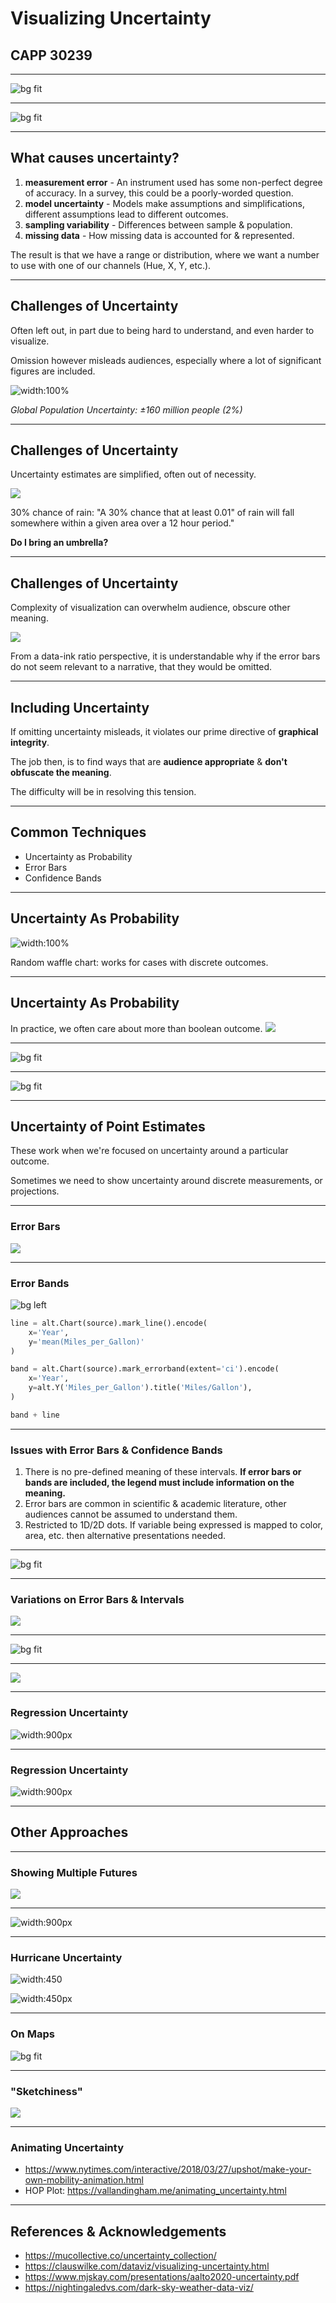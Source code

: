 # Visualizing Uncertainty

## CAPP 30239

---

![bg fit](climate1.png)

<!--
What is this trying to show?
source: https://www.ipcc.ch/report/ar6/wg1/figures/chapter-3/figure-3-4/
-->

---

![bg fit](climate2.png)

<!--
These are showing essentially the same thing, one shows individual models and the other uses some aggregates with confidence intervals.
These are from the same page of the IPCC report.
-->

---

## What causes uncertainty?

1) **measurement error** - An instrument used has some non-perfect degree of accuracy. In a survey, this could be a poorly-worded question.
2) **model uncertainty** - Models make assumptions and simplifications, different assumptions lead to different outcomes.
3) **sampling variability** - Differences between sample & population.
4) **missing data** - How missing data is accounted for & represented.

The result is that we have a range or distribution, where we want a number to use with one of our channels (Hue, X, Y, etc.).

---

## Challenges of Uncertainty

Often left out, in part due to being hard to understand, and even harder to visualize.

Omission however misleads audiences, especially where a lot of significant figures are included.

![width:100%](clock.png)

*Global Population Uncertainty: ±160 million people (2%)*

---

## Challenges of Uncertainty

Uncertainty estimates are simplified, often out of necessity.

![](weather.png)

30% chance of rain: "A 30% chance that at least 0.01" of rain will fall somewhere within a given area over a 12 hour period."

**Do I bring an umbrella?**

---

## Challenges of Uncertainty

Complexity of visualization can overwhelm audience, obscure other meaning.

![](matplotlib.png)

From a data-ink ratio perspective, it is understandable why if the error bars do  not seem relevant to a narrative, that they would be omitted.

---

## Including Uncertainty

If omitting uncertainty misleads, it violates our prime directive of **graphical integrity**.

The job then, is to find ways that are **audience appropriate** & **don't obfuscate the meaning**.

The difficulty will be in resolving this tension.

---

## Common Techniques

- Uncertainty as Probability
- Error Bars
- Confidence Bands

---

## Uncertainty As Probability


![width:100%](probability-waffle.png)

Random waffle chart: works for cases with discrete outcomes.

---

## Uncertainty As Probability

In practice, we often care about more than boolean outcome.
![](election-prediction.png)

---

![bg fit](election-quantile.png)

<!--

We can convert this to discrete measurements: quantile dot plot.

-->


---

![bg fit](biden-trump.webp)

<!-- source: fivethirtyeight -->

---

## Uncertainty of Point Estimates

These work when we're focused on uncertainty around a particular outcome.

Sometimes we need to show uncertainty around discrete measurements, or projections.

---

### Error Bars

![](data-ci.png)

---

### Error Bands

![bg left](altair-errorband.png)

```python
line = alt.Chart(source).mark_line().encode(
    x='Year',
    y='mean(Miles_per_Gallon)'
)

band = alt.Chart(source).mark_errorband(extent='ci').encode(
    x='Year',
    y=alt.Y('Miles_per_Gallon').title('Miles/Gallon'),
)

band + line
```

---

### Issues with Error Bars & Confidence Bands

1) There is no pre-defined meaning of these intervals.
  **If error bars or bands are included, the legend must include information on the meaning.**
2) Error bars are common in scientific & academic literature, other audiences cannot be assumed to understand them.
3) Restricted to 1D/2D dots. If variable being expressed is mapped to color, area, etc. then alternative presentations needed.

---

![bg fit](2016.jpg)

---

### Variations on Error Bars & Intervals

![](ci-2.png)

<!-- when appropriate, can also be used to show multiple intervals -->

---

![bg fit](ci-3.png)

<!--care should be taken that distribution is indeed normal if curves/etc. chosen  -->

---

![](2d-bars.png)

---

### Regression Uncertainty

![width:900px](multiple-reg.png)

---

### Regression Uncertainty

![width:900px](translucent-band.png)

---

## Other Approaches

---
### Showing Multiple Futures

![](multiple-outcomes.webp)

---

![width:900px](climate1.png)

---

### Hurricane Uncertainty

<div class="container">
<div class="col">

![width:450](hurricane2.png)

</div>
<div class="col">

![width:450px](hurricane1.png)

  </div>
</div>

<!-- source: https://tamucoa.b-cdn.net/app/uploads/2021/10/House2011TrackUncertaintyVisualization.pdf -->

---
### On Maps

![bg fit](map-uncertainity.png)

<!-- source: https://www.e-education.psu.edu/geog486/sites/www.e-education.psu.edu.geog486/files/Lesson_07/Images/ex_vs_ont.PNG --> 

---
### "Sketchiness"

![](sketchy.gif)

---
### Animating Uncertainty

- <https://www.nytimes.com/interactive/2018/03/27/upshot/make-your-own-mobility-animation.html>
- HOP Plot: <https://vallandingham.me/animating_uncertainty.html>

---
## References & Acknowledgements

- <https://mucollective.co/uncertainty_collection/>
- <https://clauswilke.com/dataviz/visualizing-uncertainty.html>
- <https://www.mjskay.com/presentations/aalto2020-uncertainty.pdf>
- <https://nightingaledvs.com/dark-sky-weather-data-viz/>
